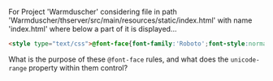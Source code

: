For Project 'Warmduscher' considering file in path 'Warmduscher/thserver/src/main/resources/static/index.html' with name 'index.html' where below a part of it is displayed...
```html
<style type="text/css">@font-face{font-family:'Roboto';font-style:normal;font-weight:300;font-display:swap;src:url(https://fonts.gstatic.com/s/roboto/v29/KFOlCnqEu92Fr1MmSU5fCRc4AMP6lbBP.woff2) format('woff2');unicode-range:U+0460-052F, U+1C80-1C88, U+20B4, U+2DE0-2DFF, U+A640-A69F, U+FE2E-FE2F;} ... </style>
```
What is the purpose of these `@font-face` rules, and what does the `unicode-range` property within them control?